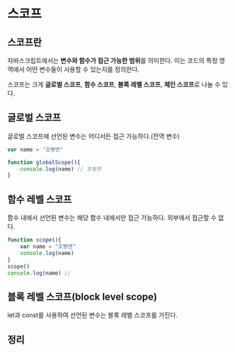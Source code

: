 # 스코프

## 스코프란 
자바스크립트에서는 **변수와 함수가 접근 가능한 범위**를 의미한다. 
이는 코드의 특정 영역에서 어떤 변수들이 사용할 수 있는지를 정의한다.

스코프는 크게 **글로벌 스코프**, **함수 스코프**, **블록 레벨 스코프**, **체인 스코프**로 나눌 수 있다.

## 글로벌 스코프

글로벌 스코프에 선언된 변수는 어디서든 접근 가능하다.(전역 변수)

```js
var name = "호빵맨"

function globalScope(){
    console.log(name) // 호빵맨
}
```

## 함수 레벨 스코프
함수 내에서 선언된 변수는 해당 함수 내에서만 접근 가능하다.
외부에서 접근할 수 없다. 
```js
function scope(){
    var name = "호빵맨"
    console.log(name)
}
scope()
console.log(name) // 
```

## 블록 레벨 스코프(block level scope)
let과 const를 사용하여 선언된 변수는 블록 레벨 스코프를 가진다.

## 정리


